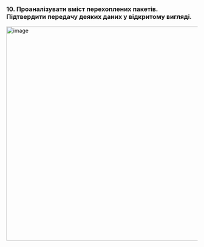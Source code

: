 ### 10. Проаналізувати вміст перехоплених пакетів. Підтвердити передачу деяких даних у відкритому вигляді.

<img width="563" alt="image" src="https://user-images.githubusercontent.com/27497026/210152916-8bca3398-c1f2-4d09-bfe8-f284683bff4b.png">